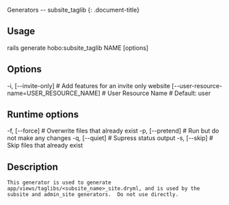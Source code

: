 Generators -- subsite\_taglib
{: .document-title}


## Usage

    

  rails generate hobo:subsite_taglib NAME [options]


## Options

    

  -i, [--invite-only]                            # Add features for an invite only website
      [--user-resource-name=USER_RESOURCE_NAME]  # User Resource Name
                                                 # Default: user


## Runtime options

    

  -f, [--force]    # Overwrite files that already exist
  -p, [--pretend]  # Run but do not make any changes
  -q, [--quiet]    # Supress status output
  -s, [--skip]     # Skip files that already exist


## Description

    

    This generator is used to generate
    app/views/taglibs/<subsite_name>_site.dryml, and is used by the
    subsite and admin_site generators.  Do not use directly.
